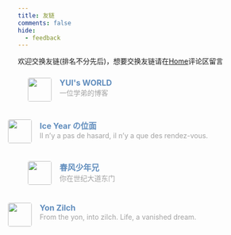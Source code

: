 ```yaml
---
title: 友链
comments: false
hide:
  - feedback
---
```

欢迎交换友链(排名不分先后)，想要交换友链请在[Home](https://eurekaimer.github.io/)评论区留言




<div class="post-body">
   <div id="links">
      <style>
/* 用于大屏幕和小屏幕的通用样式 */
.card {
    width: 100%;
    font-size: 1rem;
    padding: 10px 20px;
    border-radius: 4px;
    transition-duration: 0.15s;
    margin-bottom: 1rem;
    display: flex;
 }
 .card:nth-child(odd) {
    float: left;
 }
 .card:nth-child(even) {
    float: right;
 }
 .card:hover {
    transform: scale(1.1);
    box-shadow: 0 2px 6px 0 rgba(0, 0, 0, 0.12), 0 0 6px 0 rgba(0, 0, 0, 0.04);
 }
 .card a {
    border: none;
 }
 .card .ava {
    width: 3rem!important;
    height: 3rem!important;
    margin: 0!important;
    margin-right: 1em!important;
    border-radius: 4px;
 }
 .card .card-header {
    font-style: italic;
    overflow: hidden;
    width: 100%;
 }
 .card .card-header a {
    font-style: normal;
    color: #608DBD;
    font-weight: bold;
    text-decoration: none;
 }
 .card .card-header a:hover {
    color: #d480aa;
    text-decoration: none;
 }
 .card .card-header .info {
    font-style: normal;
    color: #a3a3a3;
    font-size: 14px;
    min-width: 0;
    overflow: hidden;
    white-space: normal;
 }
 /* 媒体查询：小屏幕 */
 @media (max-width: 768px) {
    .card {
       width: 100%; /* 在小屏幕上显示为单列 */
       float: none; /* 清除浮动 */
    }
 }
      </style>
      <div class="links-content">
         <div class="link-navigation">
            <div class="card">
               <img class="ava" src="https://avatars.githubusercontent.com/u/187371253?v=4" />
               <div class="card-header">
                  <div>
                     <a href="https://fi-0x.github.io/" target=“_blank”>YUI's WORLD</a>
                  </div>
                  <div class="info">一位学弟的博客</div>
               </div>
            </div>
            <div class="card">
               <img class="ava" src="https://blog.iceyear.eu.org/android-chrome-512x512.webp" />
               <div class="card-header">
                  <div>
                     <a href="https://blog.iceyear.eu.org " target=“_blank”>Ice Year の位面</a>
                  </div>
                  <div class="info">Il n’y a pas de hasard, il n’y a que des rendez-vous.</div>
               </div>
            </div>
            <div class="card">
               <img class="ava" src="https://avatars.githubusercontent.com/u/138082074?v=4" />
               <div class="card-header">
                  <div>
                     <a href="https://blog.0pt.icu/ " target=“_blank”>春风少年兄</a>
                  </div>
                  <div class="info">你在世纪大道东门</div>
               </div>
            </div>
            <div class="card">
               <img class="ava" src="https://avatars.githubusercontent.com/u/141223334?v=4" />
               <div class="card-header">
                  <div>
                     <a href="https://blog.yon.im/ " target=“_blank”>Yon Zilch</a>
                  </div>
                  <div class="info">From the yon, into zilch. Life, a vanished dream.</div>
               </div>
            </div>
         </div>
      </div>
   </div>
</div>

